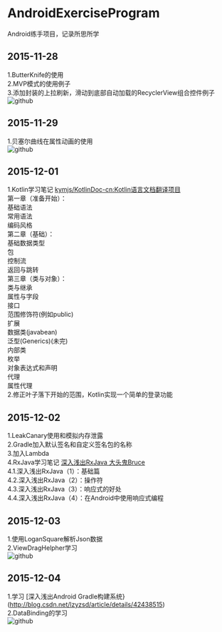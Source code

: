 # AndroidExerciseProgram
Android练手项目，记录所思所学

## 2015-11-28<br> 
1.ButterKnife的使用<br> 
2.MVP模式的使用例子<br> 
3.添加封装的上拉刷新，滑动到底部自动加载的RecyclerView组合控件例子<br>
![github](http://raw.github.com/oubowu/AndroidExerciseProgram/master/ExerciseProgram/images/recyclerview.gif)<br>

## 2015-11-29<br>
1.贝塞尔曲线在属性动画的使用<br>
![github](http://raw.github.com/oubowu/AndroidExerciseProgram/master/ExerciseProgram/images/tree.gif)<br>

## 2015-12-01<br>
1.Kotlin学习笔记 [kymjs/KotlinDoc-cn:Kotlin语言文档翻译项目](https://github.com/kymjs/KotlinDoc-cn)<br>
第一章（准备开始）：<br>
基础语法<br>
常用语法<br>
编码风格<br>
第二章（基础）：<br>
基础数据类型<br>
包<br>
控制流<br>
返回与跳转<br>
第三章（类与对象）：<br>
类与继承<br>
属性与字段<br>
接口<br>
范围修饰符(例如public)<br>
扩展<br>
数据类(javabean)<br>
泛型(Generics)(未完)<br>
内部类<br>
枚举<br>
对象表达式和声明<br>
代理<br>
属性代理<br>
2.修正叶子落下开始的范围，Kotlin实现一个简单的登录功能<br>

## 2015-12-02<br>
1.LeakCanary使用和模拟内存泄露<br>
2.Gradle加入默认签名和自定义签名包的名称<br>
3.加入Lambda<br>
4.RxJava学习笔记 [深入浅出RxJava 大头鬼Bruce](http://android.jobbole.com/81557/)<br>
4.1.深入浅出RxJava（1）：基础篇<br>
4.2.深入浅出RxJava（2）：操作符<br>
4.3.深入浅出RxJava（3）：响应式的好处<br>
4.4.深入浅出RxJava（4）：在Android中使用响应式编程<br>

## 2015-12-03<br>
1.使用LoganSquare解析Json数据<br>
2.ViewDragHelpher学习<br>
![github](http://raw.github.com/oubowu/AndroidExerciseProgram/master/ExerciseProgram/images/viewdraghelpher.gif)<br>

## 2015-12-04<br>
1.学习 [深入浅出Android Gradle构建系统}(http://blog.csdn.net/lzyzsd/article/details/42438515)<br>
2.DataBinding的学习<br>
![github](http://raw.github.com/oubowu/AndroidExerciseProgram/master/ExerciseProgram/images/java.gif)<br>

